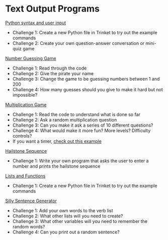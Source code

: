 # Text Output Programs

[Python syntax and user input](syntax.md)
* Challenge 1: Create a new Python file in Trinket to try out the example commands
* Challenge 2: Create your own question-answer conversation or mini-quiz game

[Number Guessing Game](https://trinket.io/library/trinkets/920e5a0a8d)
* Challenge 1: Read through the code
* Challenge 2: Give the pirate your name
* Challenge 3: Change the game to be guessing numbers between 1 and 200
* Challenge 4: How many guesses should you give to make it hard but not impossible?

[Multiplication Game](https://trinket.io/library/trinkets/b91ab2bbc5)
* Challenge 1: Read the code to understand what is done so far
* Challenge 2: Ask a random multiplication question
* Challenge 3: Can you make it ask a series of 10 different questions?
* Challenge 4: What would make it more fun? More levels? Difficulty controls?
* If you want a timer, [check out this example](https://trinket.io/library/trinkets/fc03a2d5b8)

[Hailstone Sequence](hailstone.md)
* Challenge 1: Write your own program that asks the user to enter a number and prints the hailstone sequence

[Lists and Functions](lists%20and%20functions.py)
* Challenge 1: Create a new Python file in Trinket to try out the example commands

[Silly Sentence Generator](https://trinket.io/library/trinkets/8eada859d8)
* Challenge 1: Add your own words to the verb list
* Challenge 2: What other lists will you need to create?
* Challenge 3: What other variables will you need to remember the random words?
* Challenge 4: Can you print out a random sentence?

